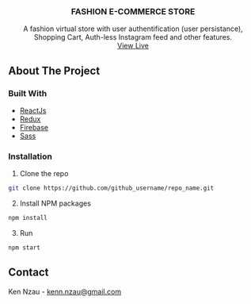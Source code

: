 <br />
<p align="center">
  <h3 align="center">FASHION E-COMMERCE STORE</h3>
  <p align="center">
   A fashion virtual store with user authentification (user persistance), Shopping Cart, Auth-less Instagram feed and other features.
    <br /> 
   <a href="https://coruja-live.herokuapp.com/">View Live</a>
  </p>
</p>

<!-- ABOUT THE PROJECT -->
## About The Project

### Built With

* [ReactJs](#reactjs)
* [Redux](#redux)
* [Firebase](#firebase)
* [Sass](#sass)

<!-- GETTING STARTED -->

### Installation

1. Clone the repo
```sh
git clone https://github.com/github_username/repo_name.git
```
2. Install NPM packages
```sh
npm install
```
3. Run
```sh
npm start
```
<!-- CONTACT -->
## Contact

Ken Nzau - [kenn.nzau@gmail.com](https://twitter.com/ken_nzau)











